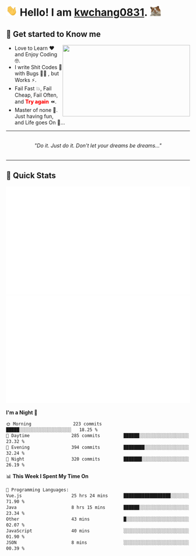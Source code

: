 <h1> <img src="./assets/hi.gif" height="30px"> Hello! I am <a href="https://github.com/kwchang0831">kwchang0831</a>. <img src="./assets/cool-cat.gif" height="30px"> </h1>
</h1>

## 🎉 Get started to Know me

<a href="#"><img align="right" src="https://media.tenor.com/S5qCffxIFdUAAAAC/the-muppet-kermit-the-frog.gif" width="349" height="195" /></a>

- Love to Learn ❤️ and Enjoy Coding 🤓.
- I write Shit Codes 💩 with Bugs 🐛🐛 , but Works ⚡️.
- Fail Fast 💥, Fail Cheap, Fail Often, and <span style="color:red;font-weight:800;">Try again</span> ⏪️.
- Master of none 🤪. Just having fun, and Life goes On 🌱...

<hr/>
<br/>
<div align="center">
<i>"Do it. Just do it. Don't let your dreams be dreams..." </i>
</div>
<br/>
<hr/>

## 🙈 Quick Stats

![](https://raw.githubusercontent.com/kwchang0831/kwchang0831/output/generated/overview.svg)
![](https://raw.githubusercontent.com/kwchang0831/kwchang0831/output/generated/languages.svg)

<!--START_SECTION:waka-->
**I'm a Night 🦉** 

```text
🌞 Morning                223 commits         █████░░░░░░░░░░░░░░░░░░░░   18.25 % 
🌆 Daytime                285 commits         ██████░░░░░░░░░░░░░░░░░░░   23.32 % 
🌃 Evening                394 commits         ████████░░░░░░░░░░░░░░░░░   32.24 % 
🌙 Night                  320 commits         ███████░░░░░░░░░░░░░░░░░░   26.19 % 
```


📊 **This Week I Spent My Time On** 

```text
💬 Programming Languages: 
Vue.js                   25 hrs 24 mins      ██████████████████░░░░░░░   71.90 % 
Java                     8 hrs 15 mins       ██████░░░░░░░░░░░░░░░░░░░   23.34 % 
Other                    43 mins             █░░░░░░░░░░░░░░░░░░░░░░░░   02.07 % 
JavaScript               40 mins             ░░░░░░░░░░░░░░░░░░░░░░░░░   01.90 % 
JSON                     8 mins              ░░░░░░░░░░░░░░░░░░░░░░░░░   00.39 % 
```


<!--END_SECTION:waka-->
